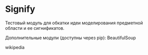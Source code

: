 # Signify

Тестовый модуль для обкатки идеи моделирования предметной области и ее сигнификатов.

Дополнительные модули (доступны через pip):
BeautifulSoup

wikipedia
